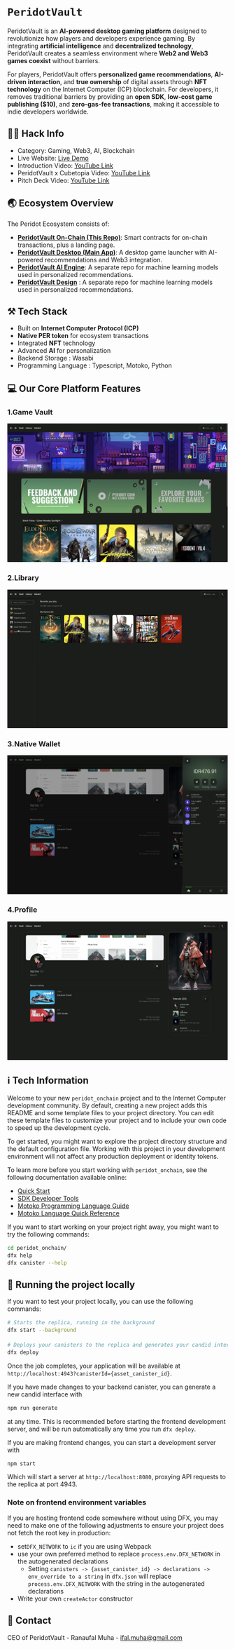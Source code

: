 # `PeridotVault`

PeridotVault is an **AI-powered desktop gaming platform** designed to revolutionize how players and developers experience gaming. By integrating **artificial intelligence** and **decentralized technology**, PeridotVault creates a seamless environment where **Web2 and Web3 games coexist** without barriers.

For players, PeridotVault offers **personalized game recommendations**, **AI-driven interaction**, and **true ownership** of digital assets through **NFT technology** on the Internet Computer (ICP) blockchain. For developers, it removes traditional barriers by providing an **open SDK**, **low-cost game publishing ($10)**, and **zero-gas-fee transactions**, making it accessible to indie developers worldwide.

## 💁🏻 Hack Info

- Category: Gaming, Web3, AI, Blockchain
- Live Website: [Live Demo](https://peridotvault.com)
- Introduction Video: [YouTube Link](https://www.youtube.com/watch?v=k-u_IqpcvDc&t=6s)
- PeridotVault x Cubetopia Video: [YouTube Link](https://www.youtube.com/watch?v=73PcI2hzhh0)
- Pitch Deck Video: [YouTube Link](https://www.youtube.com/watch?v=0ifMd-eaueI)

## 🌏 Ecosystem Overview

The Peridot Ecosystem consists of:

- [**PeridotVault On-Chain (This Repo)**](): Smart contracts for on-chain transactions, plus a landing page.
- [**PeridotVault Desktop (Main App)**](https://github.com/peridotvault/peridot-desktop): A desktop game launcher with AI-powered recommendations and Web3 integration.
- [**PeridotVault AI Engine**](https://github.com/peridotvault/peridot-recsys-onchain): A separate repo for machine learning models used in personalized recommendations.
- [**PeridotVault Design**](https://www.figma.com/design/k12e2mFMhzvKMsIff0nwTx/Peridot-Design?node-id=196-332&t=K8aeUZ713OXSkh1Z-1) : A separate repo for machine learning models used in personalized recommendations.

## ⚒️ Tech Stack

- Built on **Internet Computer Protocol (ICP)**
- **Native PER token** for ecosystem transactions
- Integrated **NFT** technology
- Advanced **AI** for personalization
- Backend Storage : Wasabi
- Programming Language : Typescript, Motoko, Python

## 💻 Our Core Platform Features

### 1.Game Vault

![Screenshot GameVault](./src/peridot_onchain_frontend/public/assets/pages/GameVault.png)

### 2.Library

![Screenshot Library](./src/peridot_onchain_frontend/public/assets/pages/Library.png)

### 3.Native Wallet

![Screenshot Native Wallet](./src/peridot_onchain_frontend/public/assets/pages/NativeWallet.png)

### 4.Profile

![Screenshot Profile](./src/peridot_onchain_frontend/public/assets/pages/Profile.png)

## ℹ️ Tech Information

Welcome to your new `peridot_onchain` project and to the Internet Computer development community. By default, creating a new project adds this README and some template files to your project directory. You can edit these template files to customize your project and to include your own code to speed up the development cycle.

To get started, you might want to explore the project directory structure and the default configuration file. Working with this project in your development environment will not affect any production deployment or identity tokens.

To learn more before you start working with `peridot_onchain`, see the following documentation available online:

- [Quick Start](https://internetcomputer.org/docs/current/developer-docs/setup/deploy-locally)
- [SDK Developer Tools](https://internetcomputer.org/docs/current/developer-docs/setup/install)
- [Motoko Programming Language Guide](https://internetcomputer.org/docs/current/motoko/main/motoko)
- [Motoko Language Quick Reference](https://internetcomputer.org/docs/current/motoko/main/language-manual)

If you want to start working on your project right away, you might want to try the following commands:

```bash
cd peridot_onchain/
dfx help
dfx canister --help
```

## 💨 Running the project locally

If you want to test your project locally, you can use the following commands:

```bash
# Starts the replica, running in the background
dfx start --background

# Deploys your canisters to the replica and generates your candid interface
dfx deploy
```

Once the job completes, your application will be available at `http://localhost:4943?canisterId={asset_canister_id}`.

If you have made changes to your backend canister, you can generate a new candid interface with

```bash
npm run generate
```

at any time. This is recommended before starting the frontend development server, and will be run automatically any time you run `dfx deploy`.

If you are making frontend changes, you can start a development server with

```bash
npm start
```

Which will start a server at `http://localhost:8080`, proxying API requests to the replica at port 4943.

### Note on frontend environment variables

If you are hosting frontend code somewhere without using DFX, you may need to make one of the following adjustments to ensure your project does not fetch the root key in production:

- set`DFX_NETWORK` to `ic` if you are using Webpack
- use your own preferred method to replace `process.env.DFX_NETWORK` in the autogenerated declarations
  - Setting `canisters -> {asset_canister_id} -> declarations -> env_override to a string` in `dfx.json` will replace `process.env.DFX_NETWORK` with the string in the autogenerated declarations
- Write your own `createActor` constructor

## 📇 Contact

CEO of PeridotVault - Ranaufal Muha - ifal.muha@gmail.com
